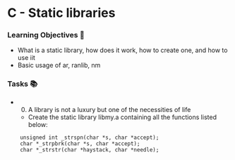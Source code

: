 # C - Static libraries

### Learning Objectives 🎯 

- What is a static library, how does it work, how to create one, and how to use iit
- Basic usage of ar, ranlib, nm

### Tasks 📚

- 0. A library is not a luxury but one of the necessities of life
	- Create the static library libmy.a containing all the functions listed below:
	
~~~
	unsigned int _strspn(char *s, char *accept);
	char *_strpbrk(char *s, char *accept);
	char *_strstr(char *haystack, char *needle);
~~~


	




